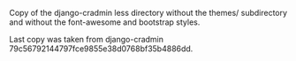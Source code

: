 Copy of the django-cradmin less directory without the themes/
subdirectory and without the font-awesome and bootstrap styles.
 
Last copy was taken from django-cradmin 79c56792144797fce9855e38d0768bf35b4886dd.
